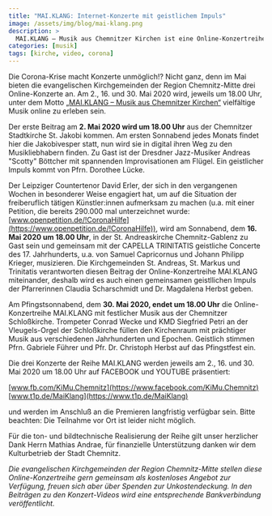 ```yaml
---
title: "MAI.KLANG: Internet-Konzerte mit geistlichem Impuls"
image: /assets/img/blog/mai-klang.png
description: >
  MAI.KLANG – Musik aus Chemnitzer Kirchen ist eine Online-Konzertreihe der evangelischen Kirchgemeinden in der Region Chemnitz-Mitte
categories: [musik]
tags: [kirche, video, corona]
---
```


Die Corona-Krise macht Konzerte unmöglich!? Nicht ganz, denn im Mai bieten die evangelischen Kirchgemeinden der Region Chemnitz-Mitte drei Online-Konzerte an. Am 2., 16. und 30. Mai 2020 wird, jeweils um 18.00 Uhr, unter dem Motto [„MAI.KLANG – Musik aus Chemnitzer Kirchen“](https://sps.kirchechemnitz.de/images/dynamic/aktuelles/2020/2020-05_Maiklang_-_Plakat.pdf) vielfältige Musik online zu erleben sein.

Der erste Beitrag am **2. Mai 2020 wird um 18.00 Uhr** aus der Chemnitzer Stadtkirche St. Jakobi kommen. Am ersten Sonnabend jedes Monats findet hier die Jakobivesper statt, nun wird sie in digital ihren Weg zu den Musikliebhabern finden. Zu Gast ist der Dresdner Jazz-Musiker Andreas "Scotty" Böttcher mit spannenden Improvisationen am Flügel. Ein geistlicher Impuls kommt von Pfrn. Dorothee Lücke.

Der Leipziger Countertenor David Erler, der sich in den vergangenen Wochen in besonderer Weise engagiert hat, um auf die Situation der freiberuflich tätigen Künstler:innen aufmerksam zu machen (u.a. mit einer Petition, die bereits 290.000 mal unterzeichnet wurde: [www.openpetition.de/!CoronaHilfe](https://www.openpetition.de/!CoronaHilfe)), wird am Sonnabend, dem **16. Mai 2020 um 18.00 Uhr**, in der St. Andreaskirche Chemnitz-Gablenz zu Gast sein und gemeinsam mit der CAPELLA TRINITATIS geistliche Concerte des 17. Jahrhunderts, u.a. von Samuel Capricornus und Johann Philipp Krieger, musizieren. Die Kirchgemeinden St. Andreas, St. Markus und Trinitatis verantworten diesen Beitrag der Online-Konzertreihe MAI.KLANG miteinander, deshalb wird es auch einen gemeinsamen geistllichen Impuls der Pfarrerinnen Claudia Scharschmidt und Dr. Magdalena Herbst geben.

Am Pfingstsonnabend, dem **30. Mai 2020, endet um 18.00 Uhr** die Online-Konzertreihe MAI.KLANG mit festlicher Musik aus der Chemnitzer Schloßkirche. Trompeter Conrad Wecke und KMD Siegfried Petri an der Vleugels-Orgel der Schloßkirche füllen den Kirchenraum mit prächtiger Musik aus verschiedenen Jahrhunderten und Epochen. Geistlich stimmen Pfrn. Gabriele Führer und Pfr. Dr. Christoph Herbst auf das Pfingstfest ein.

Die drei Konzerte der Reihe MAI.KLANG werden jeweils am 2., 16. und 30. Mai 2020 um 18.00 Uhr auf FACEBOOK und YOUTUBE präsentiert:

[www.fb.com/KiMu.Chemnitz](https://www.facebook.com/KiMu.Chemnitz)  
[www.t1p.de/MaiKlang](https://www.t1p.de/MaiKlang)

und werden im Anschluß an die Premieren langfristig verfügbar sein. 
Bitte beachten: Die Teilnahme vor Ort ist leider nicht möglich.

Für die ton- und bildtechnische Realisierung der Reihe gilt unser herzlicher Dank Herrn Mathias Andrae, für finanzielle Unterstützung danken wir dem Kulturbetrieb der Stadt Chemnitz.

_Die evangelischen Kirchgemeinden der Region Chemnitz-Mitte stellen diese Online-Konzertreihe gern gemeinsam als kostenloses Angebot zur Verfügung, freuen sich aber über Spenden zur Unkostendeckung. In den Beiträgen zu den Konzert-Videos wird eine entsprechende Bankverbindung veröffentlicht._

